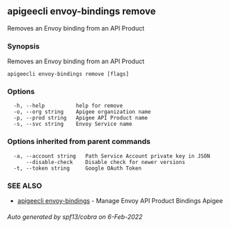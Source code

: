 ## apigeecli envoy-bindings remove

Removes an Envoy binding from an API Product

### Synopsis

Removes an Envoy binding from an API Product

```
apigeecli envoy-bindings remove [flags]
```

### Options

```
  -h, --help          help for remove
  -o, --org string    Apigee organization name
  -p, --prod string   Apigee API Product name
  -s, --svc string    Envoy Service name
```

### Options inherited from parent commands

```
  -a, --account string   Path Service Account private key in JSON
      --disable-check    Disable check for newer versions
  -t, --token string     Google OAuth Token
```

### SEE ALSO

* [apigeecli envoy-bindings](apigeecli_envoy-bindings.md)	 - Manage Envoy API Product Bindings Apigee

###### Auto generated by spf13/cobra on 6-Feb-2022
